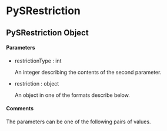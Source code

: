 # PySRestriction


## PySRestriction Object

#### Parameters

  - restrictionType : int

    An integer describing the contents of the second parameter\.

  - restriction : object

    An object in one of the formats describe below\.

#### Comments

The parameters can be one of the following pairs of values\.

